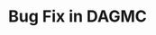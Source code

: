 ---
layout: project
title: "Bug Fix in DAGMC"
description: "Fixed the way Vaccuum was detected in a Geometry."
short_description: "Fixed the way Vaccuum was detected in a Geometry."
start_date: 2024-12-10
end_date: 2025-01-31
client: 
  name: "ProximaFusion"
  short: "Proxima"
skills:
  - C++
  - DAGMC
  - CMake
---